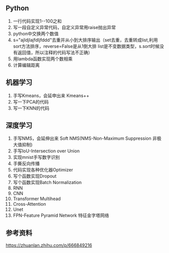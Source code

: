 ## Python
1. 一行代码实现1--100之和
2. 写一段自定义异常代码，自定义异常用raise抛出异常
3. python中交换两个数值
4. s="ajIdjIajfdIjfddd"去重并从小到大排序输出（set去重，去重转成list,利用sort方法排序，reverse=False是从1倒大排 list是不变数据类型，s.sort时候没有返回值，所以注释的代码写法不正确）
5. 用lambda函数实现两个数相乘
6. 计算编辑距离
## 机器学习
1. 手写Kmeans，会延申出来 Kmeans++
2. 写一下PCA的代码
3. 写一下KNN的代码
## 深度学习
1. 手写NMS，会延伸出来 Soft NMS(NMS-Non-Maximum Suppression 非极大值抑制)
2. 手写IoU-Intersection over Union
3. 实现mnist手写数字识别
4. 手撕反向传播
5. 代码实现各种优化器Optimizer
6. 写个函数实现Dropout
7. 写个函数实现Batch Normalization
8. RNN
9. CNN
10. Transformer Multihead
11. Cross-Attention
12. Unet
13. FPN-Feature Pyramid Network 特征金字塔网络

## 参考资料
https://zhuanlan.zhihu.com/p/666849216